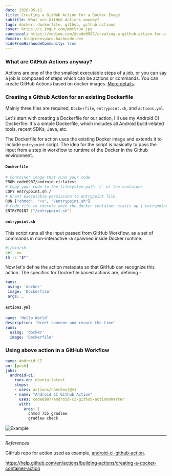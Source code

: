 ```yaml
---
date: 2020-05-11
title: Creating a GitHub Action for a Docker Image
subtitle: What are GitHub Actions anyway?
tags: docker, dockerfile, github, github-actions
cover: https://i.imgur.com/mbt9run.jpg
canonical: https://medium.com/@code0987/creating-a-github-action-for-a-docker-image-b00871844bdc
domain: blugreenspace.hashnode.dev
hideFromHashnodeCommunity: true
---
```


### What are GitHub Actions anyway?

Actions are one of the the smallest executable steps of a job, or you can say a job is composed of steps which can be actions or commands. You can create GitHub Actions based on docker images. [More details](https://github.com/features/actions).

### Creating a Github Action for an existing Dockerfile

Mainly three files are required, `Dockerfile`, `entrypoint.sh`, and `actions.yml`.

Let's start with creating a Dockerfile for our action, I'll use my Android CI Dockerfile. It's a simple Dockerfile, which includes all Android build-related tools, recent SDKs, Java, etc.

The Dockerfile for action uses the existing Docker image and extends it to include `entrypoint` script. The idea for the script is basically to pass the input from a step in workflow to runtime of the Docker in the Github environment.

#### `Dockerfile`

```sh
# Container image that runs your code
FROM code0987/android-ci:latest
# Copy your code to the filesystem path `/` of the container
COPY entrypoint.sh /
# Grant executable permission to entrypoint file
RUN ["chmod", "+x", "/entrypoint.sh"]
# Code file to execute when the docker container starts up (`entrypoint.sh`)
ENTRYPOINT ["/entrypoint.sh"]
```

#### `entrypoint.sh`

This script runs all the input passed from GitHub Workflow, as a set of commands in non-interactive `sh` spawned inside Docker runtime.

```sh
#!/bin/sh
set -eu
sh -c "$*"
```

Now let's define the action metadata so that GitHub can recognize this action. The specifics for Dockerfile based actions are, defining -

```yaml
runs:
 using: 'docker'
 image: 'Dockerfile'
 args: …
```

#### `actions.yml`

```yaml
name: 'Hello World'
description: 'Greet someone and record the time'
runs:
  using: 'docker'
  image: 'Dockerfile'
```

### Using above action in a GitHub Workflow

```yaml
name: Android CI
on: [push]
jobs:
  android-ci:
    runs-on: ubuntu-latest
    steps:
    - uses: actions/checkout@v1
    - name: "Android CI Github Action"
      uses: code0987/android-ci-github-action@master
      with:
        args: |
          chmod 755 gradlew 
          gradlew check
```
![Example](https://i.imgur.com/jg2M0y8.png)

---

_References_

GitHub repo for action used as example, [android-ci-github-action](https://github.com/Code0987/android-ci-github-action).

https://help.github.com/en/actions/building-actions/creating-a-docker-container-action
